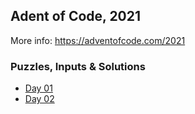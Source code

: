 ## Adent of Code, 2021

More info: https://adventofcode.com/2021

### Puzzles, Inputs & Solutions

- [Day 01](01/problem.md)
- [Day 02](02/problem.md)
